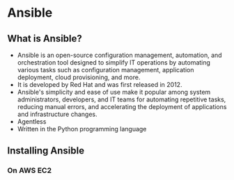 # Ansible
## What is Ansible?
- Ansible is an open-source configuration management, automation, and orchestration tool designed to simplify IT operations by automating various tasks such as configuration management, application deployment, cloud provisioning, and more. 
- It is developed by Red Hat and was first released in 2012.
- Ansible's simplicity and ease of use make it popular among system administrators, developers, and IT teams for automating repetitive tasks, reducing manual errors, and accelerating the deployment of applications and infrastructure changes.
- Agentless
- Written in the Python programming language

## Installing Ansible
### On AWS EC2
